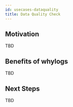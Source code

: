 ```yaml
---
id: usecases-dataquality
title: Data Quality Check
---
```


## Motivation
TBD

## Benefits of whylogs
TBD

## Next Steps
TBD